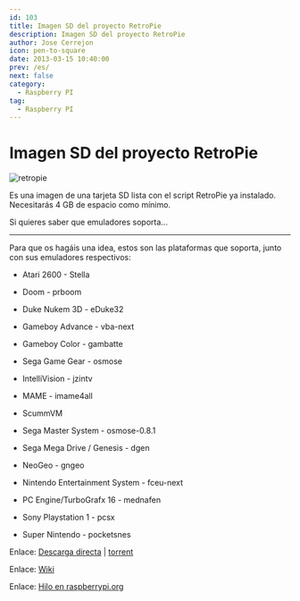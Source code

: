```yaml
---
id: 103
title: Imagen SD del proyecto RetroPie
description: Imagen SD del proyecto RetroPie
author: Jose Cerrejon
icon: pen-to-square
date: 2013-03-15 10:40:00
prev: /es/
next: false
category:
  - Raspberry PI
tag:
  - Raspberry PI
---
```


# Imagen SD del proyecto RetroPie

![retropie](/images/retropieprojectlogofinish.jpg)

Es una imagen de una tarjeta SD lista con el script RetroPie ya instalado. Necesitarás 4 GB de espacio como mínimo.

Si quieres saber que emuladores soporta...

- - -
Para que os hagáis una idea, estos son las plataformas que soporta, junto con sus emuladores respectivos:

* Atari 2600 - Stella

* Doom - prboom

* Duke Nukem 3D - eDuke32

* Gameboy Advance - vba-next

* Gameboy Color - gambatte

* Sega Game Gear - osmose

* IntelliVision - jzintv

* MAME - imame4all

* ScummVM

* Sega Master System - osmose-0.8.1

* Sega Mega Drive / Genesis - dgen

* NeoGeo - gngeo

* Nintendo Entertainment System - fceu-next

* PC Engine/TurboGrafx 16 - mednafen

* Sony Playstation 1 - pcsx

* Super Nintendo - pocketsnes

Enlace: [Descarga directa](http://blog.petrockblock.com/?wpdmdl=9) | [torrent](http://blog.petrockblock.com/?wpdmdl=12)

Enlace: [Wiki](https://github.com/petrockblog/RetroPie-Setup/wiki)

Enlace: [Hilo en raspberrypi.org](http://www.raspberrypi.org/phpBB3/viewtopic.php?f=78&t=13600)